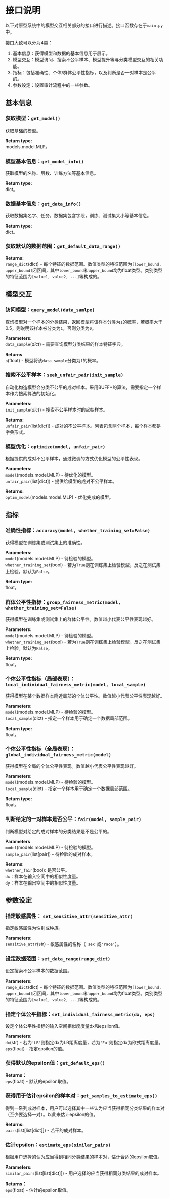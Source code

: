 # 接口说明

以下对原型系统中的模型交互相关部分的接口进行描述。接口函数存在于`main.py`中。

接口大致可以分为4类：

1. 基本信息：获得模型和数据的基本信息用于展示。
2. 模型交互：模型访问、搜索不公平样本、模型提升等与分类模型交互的相关功能。
3. 指标：包括准确性、个体/群体公平性指标，以及判断是否一对样本是公平的。
4. 参数设定：设置审计流程中的一些参数。

## 基本信息
### 获取模型：`get_model()`

获取基础的模型。

**Return type:**\
models.model.MLP。

### 模型基本信息：`get_model_info()`

获取模型的名称、层数、训练方法等基本信息。

**Return type:**\
dict。

### 数据基本信息：`get_data_info()`

获取数据集名字、任务，数据集包含字段，训练、测试集大小等基本信息。

**Return type:**\
dict。

### 获取默认的数据范围：`get_default_data_range()`

**Returns:**\
`range_dict`(dict) - 每个特征的数据范围。数值类型的特征范围为`[lower_bound, upper_bound]`闭区间，其中`lower_bound`和`upper_bound`均为float类型。类别类型的特征范围为`[value1, value2, ...]`等构成的。

## 模型交互
### 访问模型：`query_model(data_samlpe)`

查询模型对一个样本的分类结果，返回模型将该样本分类为`1`的概率，若概率大于0.5，则说明该样本被分类为`1`，否则分类为`0`。

**Parameters:**\
`data_sample`(*dict*) - 需要查询模型分类结果的样本特征字典。

**Returns**\
`p`(float) - 模型将该`data_sample`分类为`1`的概率。

### 搜索不公平样本：`seek_unfair_pair(init_sample)`

自动化构造模型会分类不公平的成对样本。采用BUFF*的算法，需要指定一个样本作为搜索算法的初始化。

**Parameters:**\
`init_sample`(*dict*) - 搜索不公平样本时的起始样本。

**Returns:**\
`unfair_pair`(list[dict]) - 成对的不公平样本。列表包含两个样本，每个样本都是字典形式。

### 模型优化：`optimize(model, unfair_pair)`

根据提供的成对不公平样本，通过微调的方式优化模型的公平性表现。

**Parameters:**\
`model`(models.model.MLP) - 待优化的模型。\
`unfair_pair`(list[dict]) - 提供给模型的成对不公平样本。

**Returns:**\
`optim_model`(models.model.MLP) - 优化完成的模型。

## 指标
### 准确性指标：`accuracy(model, whether_training_set=False)`

获得模型在训练集或测试集上的准确性。

**Parameters:**\
`model`(models.model.MLP) - 待检验的模型。\
`whether_training_set`(bool) - 若为`True`则在训练集上检验模型，反之在测试集上检验。默认为`False`。

**Return type:**\
float。

### 群体公平性指标：`group_fairness_metric(model, whether_training_set=False)`

获得模型在训练集或测试集上的群体公平性。数值越小代表公平性表现越好。

**Parameters:**\
`model`(models.model.MLP) - 待检验的模型。\
`whether_training_set`(bool) - 若为`True`则在训练集上检验模型，反之在测试集上检验。默认为`False`。

**Return type:**\
float。

### 个体公平性指标（局部表现）：`local_individual_fairness_metric(model, local_sample)`

获得模型在某个数据样本附近局部的个体公平性。数值越小代表公平性表现越好。

**Parameters:**\
`model`(models.model.MLP) - 待检验的模型。\
`local_sample`(dict) - 指定一个样本用于确定一个数据局部范围。

**Return type:**\
float。

### 个体公平性指标（全局表现）：`global_individual_fairness_metric(model)`

获得模型在全局的个体公平性表现。数值越小代表公平性表现越好。

**Parameters:**\
`model`(models.model.MLP) - 待检验的模型。\
`local_sample`(dict) - 指定一个样本用于确定一个数据局部范围。

**Return type:**\
float。

### 判断给定的一对样本是否公平：`fair(model, sample_pair)`

判断模型对给定的成对样本的分类结果是不是公平的。

**Parameters**\
`model`(models.model.MLP) - 待检验的模型。\
`sample_pair`(list[pair]) - 待检验的成对样本。

**Returns**:\
`whether_fair`(bool): 是否公平。\
`dx`：样本在输入空间中的相似性度量。\
`dy`：样本在输出空间中的相似性度量。

## 参数设定

### 指定敏感属性： `set_sensitive_attr(sensitive_attr)`

指定敏感属性为性别或种族。

**Parameters:**\
`sensitive_attr`(str) - 敏感属性的名称（`'sex'`或`'race'`）。

### 设定数据范围：`set_data_range(range_dict)`

设定搜索不公平样本的数据范围。

**Parameters:**\
`range_dict`(dict) - 每个特征的数据范围。数值类型的特征范围为`[lower_bound, upper_bound]`闭区间，其中`lower_bound`和`upper_bound`均为float类型。类别类型的特征范围为`[value1, value2, ...]`等构成的。

### 指定个体公平指标：`set_individual_fairness_metric(dx, eps)`

设定个体公平性指标的输入空间相似度度量dx和epsilon值。

**Parameters:**\
`dx`(str) -  若为`'LR'`则指定dx为LR距离度量，若为`'Eu'`则指定dx为欧式距离度量。
`eps`(float) - 指定epsilon的值。

### 获得默认的epsilon值：`get_default_eps()`

**Returns：**\
`eps`(float) - 默认的epsilon取值。

### 获得用于估计epsilon的样本对：`get_samples_to_estimate_eps()`

得到一系列成对样本，用户可以选择其中一些认为应当获得相同分类结果的样本对（至少要选择一对）。以此来估计epsilon的值。

**Returns:**\
`pairs`(list[list[dict]]) - 若干的成对样本。

### 估计epsilon：`estimate_eps(similar_pairs)`

根据用户选择的认为应当得到相同分类结果的样本对，估计合适的epsilon取值。

**Parameters:**\
`similar_pairs`(list[list[dict]]) - 用户选择的应当获得相同分类结果的成对样本。

**Returns：**\
`eps`(float) - 估计的epsilon取值。